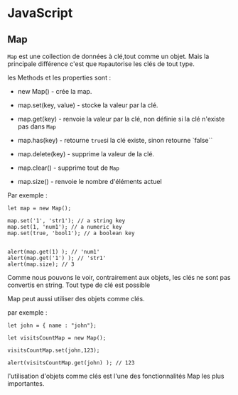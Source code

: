 # JavaScript

## Map

`Map` est une collection de données à clé,tout comme un objet. Mais la principale différence c'est que `Map`autorise les clés de tout type.

les Methods et les properties sont : 

*   new Map() - crée la map.

*   map.set(key, value) - stocke la valeur par la clé.

*   map.get(key) - renvoie la valeur par la clé, non définie si la clé n'existe pas dans `Map`

*   map.has(key) - retourne `true`si la clé existe, sinon retourne `false``

*   map.delete(key) - supprime la valeur de la clé.

*   map.clear() - supprime tout de `Map`

*   map.size() - renvoie le nombre d'éléments actuel

Par exemple : 
```
let map = new Map();

map.set('1', 'str1'); // a string key
map.set(1, 'num1'); // a numeric key
map.set(true, 'bool1'); // a boolean key


alert(map.get(1) ); // 'num1'
alert(map.get('1') ); // 'str1'
alert(map.size); // 3
```
Comme nous pouvons le voir, contrairement aux objets, les clés ne sont pas convertis en string. Tout type de clé est possible

Map peut aussi utiliser des objets comme clés.

par exemple : 
```
let john = { name : "john"};

let visitsCountMap = new Map();

visitsCountMap.set(john,123);

alert(visitsCountMap.get(john) ); // 123 
```

l'utilisation d'objets comme clés est l'une des fonctionnalités Map les plus importantes.

